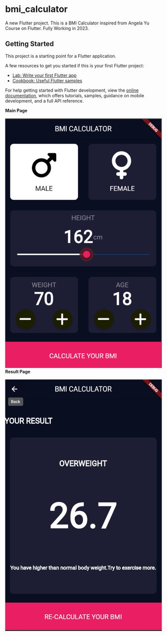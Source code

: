 # bmi_calculator

A new Flutter project. This is a BMI Calculator inspired from Angela Yu Course on Flutter. Fully Working in 2023. 

## Getting Started

This project is a starting point for a Flutter application.

A few resources to get you started if this is your first Flutter project:

- [Lab: Write your first Flutter app](https://docs.flutter.dev/get-started/codelab)
- [Cookbook: Useful Flutter samples](https://docs.flutter.dev/cookbook)

For help getting started with Flutter development, view the
[online documentation](https://docs.flutter.dev/), which offers tutorials,
samples, guidance on mobile development, and a full API reference.

<b>Main Page</b>
<br><br>
![alt text](https://github.com/akshat231/BMI-Calculator/blob/main/Screenshot%202023-04-23%20015623.png)
<br>
<b> Result Page</b>
<br><br>
![alt text](https://github.com/akshat231/BMI-Calculator/blob/main/Screenshot%202023-04-23%20015651.png)

